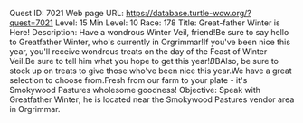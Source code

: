Quest ID: 7021
Web page URL: https://database.turtle-wow.org/?quest=7021
Level: 15
Min Level: 10
Race: 178
Title: Great-father Winter is Here!
Description: Have a wondrous Winter Veil, friend!Be sure to say hello to Greatfather Winter, who's currently in Orgrimmar!If you've been nice this year, you'll receive wondrous treats on the day of the Feast of Winter Veil.Be sure to tell him what you hope to get this year!$B$BAlso, be sure to stock up on treats to give those who've been nice this year.We have a great selection to choose from.Fresh from our farm to your plate - it's Smokywood Pastures wholesome goodness!
Objective: Speak with Greatfather Winter; he is located near the Smokywood Pastures vendor area in Orgrimmar.
